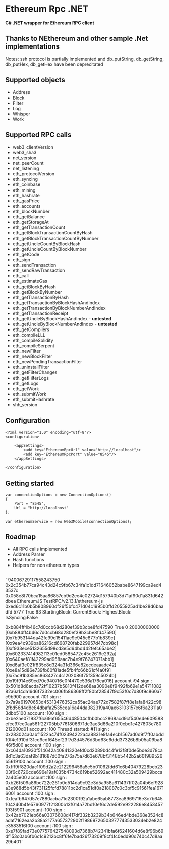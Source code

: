 
# Ethereum Rpc .NET

**C# .NET wrapper for Ethereum RPC client**
## Thanks to NEthereum and other sample .Net implementations

Notes: ssh protocol is partially implemented and db_putString, db_getString, db_putHex, db_getHex have been deprecitated

Supported objects
--------

- Address
- Block
- Filter
- Log
- Whisper
- Work

Supported RPC calls
--------

- web3_clientVersion
- web3_sha3
- net_version
- net_peerCount
- net_listening
- eth_protocolVersion
- eth_syncing
- eth_coinbase
- eth_mining
- eth_hashrate
- eth_gasPrice
- eth_accounts
- eth_blockNumber
- eth_getBalance
- eth_getStorageAt
- eth_getTransactionCount
- eth_getBlockTransactionCountByHash
- eth_getBlockTransactionCountByNumber
- eth_getUncleCountByBlockHash
- eth_getUncleCountByBlockNumber
- eth_getCode
- eth_sign
- eth_sendTransaction
- eth_sendRawTransaction
- eth_call
- eth_estimateGas
- eth_getBlockByHash
- eth_getBlockByNumber
- eth_getTransactionByHash
- eth_getTransactionByBlockHashAndIndex
- eth_getTransactionByBlockNumberAndIndex
- eth_getTransactionReceipt
- eth_getUncleByBlockHashAndIndex - **untested**
- eth_getUncleByBlockNumberAndIndex - **untested**
- eth_getCompilers
- eth_compileLLL
- eth_compileSolidity
- eth_compileSerpent
- eth_newFilter
- eth_newBlockFilter
- eth_newPendingTransactionFilter
- eth_uninstallFilter
- eth_getFilterChanges
- eth_getFilterLogs
- eth_getLogs
- eth_getWork
- eth_submitWork
- eth_submitHashrate
- shh_version

Configuration
-------------

	<?xml version="1.0" encoding="utf-8"?>
	<configuration>
	
		<appSettings>
			<add key="EthereumRpcUrl" value="http://localhost"/>
			<add key="EthereumRpcPort" value="8545"/>
		</appSettings>
				
	</configuration>
	
	
Getting started
--------

	var connectionOptions = new ConnectionOptions()
	{
		Port = "8545",
		Url = "http://localhost"
	};
	
	var ethereumService = new Web3Mobile(connectionOptions);

Roadmap
--------

- All RPC calls implemented
- Address Parser
- Hash functions
- Helpers for non ethereum types

##
`
94006729117558243750
0x2c354b77ca94c43d24c9fb67c34fa1c1dd71646052babe8647199ca9ed43537c
0x058e8f70bca15aa86857cb9d2ee4c02724d157940b3d71af90d1a831d642dbea
EthereumJS TestRPC/v2.13.1/ethereum-js
0xed6c11b0b5b808960df26f5bfc471d04c1995b0ffd2055925ad1be28d6baadfd
5777
True
63
StartingBlock:
CurrentBlock:
HighestBlock:
IsSyncing:False

0xb884ff4b46c7d0ccb68d280ef39b3cbe8fd47590
True
0
20000000000
[0xb884ff4b46c7d0ccb68d280ef39b3cbe8fd47590] [0x7b953144da42fe99d15411ae9e945c877b1b839c] [0x9ea4c939ba86216cd668720fab229957d47cb98c] [0xf933ece5132655d98cd3e5d64bd442fefc65abe2] [0x602337414982f13c01ed0585472e45e2619e292a] [0x640aef81f42299ad958aac7b4e9f76247071abb1] [0xd6af3e021f835c8d324a31d366e82ecdeaaade42] [0xe8a15d86e739fb60f81ade5fb4fc66b61cf4a0f9] [0x7ac91b385ec863427c4c1202086f75f359c5024b] [0x19f914e69cd70c9407f6e0f4470c536a176ea016] account :94
sign : 0x501d8d6acda72ff16237b5810f412de68aa3090e8f9492fb69e1a5471108282a6a14da16d6f7332ec006fb86368ff2f80bf28547f9c53f0c7d80f9c860a7c9b900
account :101
sign : 0x7a9a61970653d45313476352ca55ac24ae772d7582f87ff8e1afa8422c982fbd56d4d8e84dbafa2535cea16a44da382319a40ae63103157e6f6a2311a03dbb5100
account :100
sign : 0xbe2ae071937f6c69af65546d48504cfbb0bcc2868acd9cf540e4e609588efcc97ce0aa561f22705bb7761806671de3ae3d66a210f0cbd1c427803e780212000d01
account :100
Thread started: <Thread Pool> #11
sign : 0x283024a0abf1522a474f02394222a4a8831e9fa4ecb1567ad0d9f7ff0abdd10f4e1910df31cd9cdf645ef23f7d3d4576d3bd63e6ddd37326b8b05a09ba846f5d00
account :100
sign : 0xc64da10930f514642a40841320efd0cd2089bd44fe13f8f0de5bde3d78ca8d1c3a63daf9b181687d60fa276a75a7d63e678bf3148b5442b2a601989526b5619100
account :100
sign : 0xfff9ff820dac1f09d2a2e212296458a5e5b01062fdd61c6b40479228beb2303f6c6720cde696e19af035b4734c619be52692ac411480c32a509429bcca2a405e00
account :100
sign : 0xb26f509a86bc722e261b0d514da9c92e3d5a958a611437ff02a04b6ef928a3e968d5b43f731125fcfd78811bc2d1ca51df0a218087c0c3bf5c91561fea16716001
account :100
sign : 0xfeafb647d57e7880acba71d2300192a1abe65ab8773ea8969716e3c7b645104240b4fe5760977f21300b13f014a72bd10ef6c2de592e922286e8453457193f5901
account :100
sign : 0x42ab7021eb66a03076608d417df332b3239b34b646ed4bde368e3524c8adaf7162eaa2b38a2177a657372902f19869726503277743533034eb2e824e3583516f00
account :100
sign : 0xe7f89fad73e077576427548093d7368b742341bfa6f6241604d6e8f96b69df153c0ab6fb6c1c9212bc8ff6fe7bad26f73209f8cf4fc0edd90d740c47d8aa29b401
`

